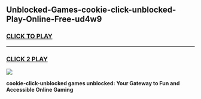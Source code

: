 
## Unblocked-Games-cookie-click-unblocked-Play-Online-Free-ud4w9
<h3>
<a href="https://premium76.site?title=cookie-click-unblocked&ref=26A">CLICK TO PLAY</a></h3>
<hr>

<h3>
<a href="https://premium76.site?title=cookie-click-unblocked&ref=26A">CLICK 2 PLAY</a>
  
</h3>

<a href="https://premium76.site?title=cookie-click-unblocked&ref=26A"><img src="https://clearcache.store/games.png"></a>


**cookie-click-unblocked games unblocked: Your Gateway to Fun and Accessible Online Gaming**
